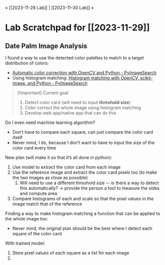 « [[2023-11-28 Lab]] | [[2023-11-30 Lab]] » 
# Lab Scratchpad for [[2023-11-29]]
## Date Palm Image Analysis
I found a way to use the detected color palettes to match to a target distribution of colors:
- [Automatic color correction with OpenCV and Python - PyImageSearch](https://pyimagesearch.com/2021/02/15/automatic-color-correction-with-opencv-and-python/)
- Using histogram matching: [Histogram matching with OpenCV, scikit-image, and Python - PyImageSearch](https://pyimagesearch.com/2021/02/08/histogram-matching-with-opencv-scikit-image-and-python/)

>[!important] Current goal
>1. Detect color card (will need to input **threshold size**)
>2. Color correct the whole image using histogram matching
>3. Develop web app/native app that can do this

Do I even need machine learning algorithm?
- Don’t have to compare each square, can just compare the color card itself
- Never mind, I do, because I don’t want to have to input the size of the color card every time

New plan (will make it so that it’s all done in python):
1. Use model to extract the color card from each image
2. Use the reference image and extract the color card pixels too (to make the two images as close as possible)
	1. Will need to use a different threshold size -- is there a way to detect this automatically? → provide the person a tool to measure the sides and compute area
3. Compare histograms of each and scale so that the pixel values in the image match that of the reference

Finding a way to make histogram matching a function that can be applied to the whole image too:
- Never mind, the original plan should be the best where I detect each square of the color card

With trained model:
1. Store pixel values of each square as a list for each image
2. 
